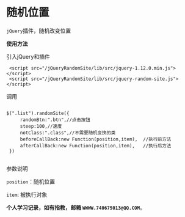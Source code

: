 # 随机位置

`jQuery`插件，随机改变位置

**使用方法**

引入jQuery和插件

```
 <script src="/jQueryRandomSite/lib/src/jquery-1.12.0.min.js"></script>
 <script src="/jQueryRandomSite/lib/src/jquery-random-site.js"></script>
```

调用

```

$(".list").randomSite({
     randomBtn:".btn",//点击按钮
     steep:100,//速度
     notClass:".class",//不需要随机变换的类
     beforeCallBack:new Function(position,item),  //执行前方法
     afterCallBack:new Function(position,item),   //执行后方法
 })
 
```

参数说明

`position`：随机位置

`item`: 被执行对象

**个人学习记录，如有指教，邮箱 `WWWW.740675013@QQ.COM`**。